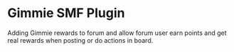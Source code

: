 # Gimmie SMF Plugin

Adding Gimmie rewards to forum and allow forum user earn points and get real rewards when posting or do actions in board.
